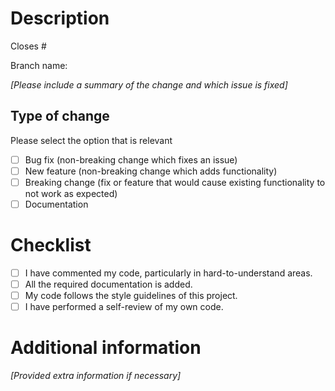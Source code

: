 # Description

Closes #

Branch name:

_[Please include a summary of the change and which issue is fixed]_

## Type of change

Please select the option that is relevant

- [ ] Bug fix (non-breaking change which fixes an issue)
- [ ] New feature (non-breaking change which adds functionality)
- [ ] Breaking change (fix or feature that would cause existing functionality to not work as expected)
- [ ] Documentation

# Checklist

- [ ] I have commented my code, particularly in hard-to-understand areas.
- [ ] All the required documentation is added.
- [ ] My code follows the style guidelines of this project.
- [ ] I have performed a self-review of my own code.

# Additional information

_[Provided extra information if necessary]_
